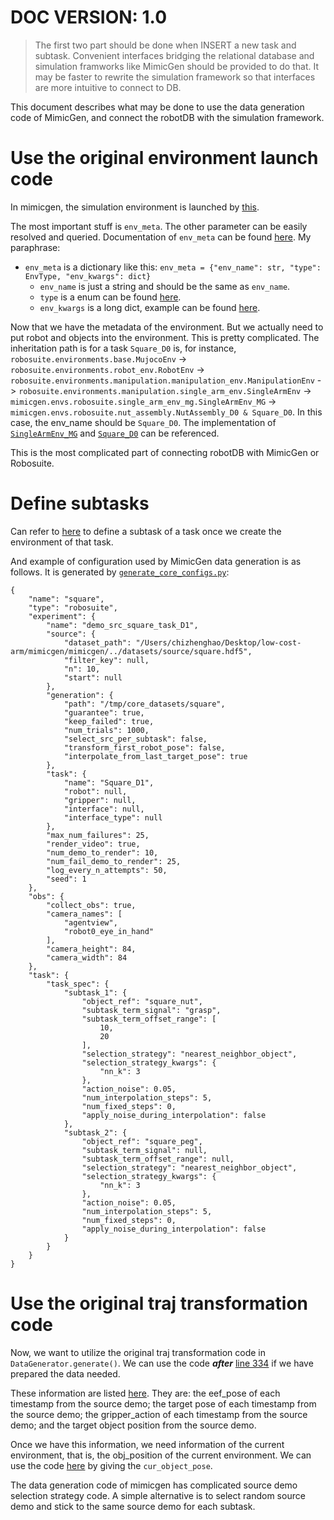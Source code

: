 # DOC VERSION: 1.0

> The first two part should be done when INSERT a new task and subtask. Convenient interfaces bridging the relational database and simulation framworks like MimicGen should be provided to do that. It may be faster to rewrite the simulation framework so that interfaces are more intuitive to connect to DB.

This document describes what may be done to use the data generation code of MimicGen, and connect the robotDB with the simulation framework.

# Use the original environment launch code
In mimicgen, the simulation environment is launched by [this](https://github.com/NVlabs/mimicgen/blob/main/mimicgen/scripts/generate_dataset.py#L230-L243).

The most important stuff is `env_meta`. The other parameter can be easily resolved and queried. Documentation of `env_meta` can be found [here](https://robomimic.github.io/docs/modules/environments.html#environments). My paraphrase:

- `env_meta` is a dictionary like this: `env_meta = {"env_name": str, "type": EnvType, "env_kwargs": dict}`
    - `env_name` is just a string and should be the same as `env_name`.
    - `type` is a enum can be found [here](https://github.com/Felix-Zhenghao/robomimic/blob/master/robomimic/envs/env_base.py#L9-L16).
    - `env_kwargs` is a long dict, example can be found [here](https://robomimic.github.io/docs/modules/environments.html#initialize-an-environment-from-a-dataset).

Now that we have the metadata of the environment. But we actually need to put robot and objects into the environment. This is pretty complicated. The inheritation path is for a task `Square_D0` is, for instance, `robosuite.environments.base.MujocoEnv` -> `robosuite.environments.robot_env.RobotEnv` -> `robosuite.environments.manipulation.manipulation_env.ManipulationEnv` -> `robosuite.environments.manipulation.single_arm_env.SingleArmEnv` -> `mimicgen.envs.robosuite.single_arm_env_mg.SingleArmEnv_MG` -> `mimicgen.envs.robosuite.nut_assembly.NutAssembly_D0 & Square_D0`. In this case, the env_name should be `Square_D0`. The implementation of [`SingleArmEnv_MG`](https://github.com/NVlabs/mimicgen/blob/main/mimicgen/envs/robosuite/single_arm_env_mg.py#L20) and [`Square_D0`](https://github.com/NVlabs/mimicgen/blob/main/mimicgen/envs/robosuite/nut_assembly.py#L62) can be referenced.

This is the most complicated part of connecting robotDB with MimicGen or Robosuite.

# Define subtasks
Can refer to [here](https://mimicgen.github.io/docs/tutorials/datagen_custom.html#generating-data-for-new-simulation-frameworks) to define a subtask of a task once we create the environment of that task.

And example of configuration used by MimicGen data generation is as follows. It is generated by [`generate_core_configs.py`](https://github.com/NVlabs/mimicgen/blob/main/mimicgen/scripts/generate_core_configs.py):
```
{
    "name": "square",
    "type": "robosuite",
    "experiment": {
        "name": "demo_src_square_task_D1",
        "source": {
            "dataset_path": "/Users/chizhenghao/Desktop/low-cost-arm/mimicgen/mimicgen/../datasets/source/square.hdf5",
            "filter_key": null,
            "n": 10,
            "start": null
        },
        "generation": {
            "path": "/tmp/core_datasets/square",
            "guarantee": true,
            "keep_failed": true,
            "num_trials": 1000,
            "select_src_per_subtask": false,
            "transform_first_robot_pose": false,
            "interpolate_from_last_target_pose": true
        },
        "task": {
            "name": "Square_D1",
            "robot": null,
            "gripper": null,
            "interface": null,
            "interface_type": null
        },
        "max_num_failures": 25,
        "render_video": true,
        "num_demo_to_render": 10,
        "num_fail_demo_to_render": 25,
        "log_every_n_attempts": 50,
        "seed": 1
    },
    "obs": {
        "collect_obs": true,
        "camera_names": [
            "agentview",
            "robot0_eye_in_hand"
        ],
        "camera_height": 84,
        "camera_width": 84
    },
    "task": {
        "task_spec": {
            "subtask_1": {
                "object_ref": "square_nut",
                "subtask_term_signal": "grasp",
                "subtask_term_offset_range": [
                    10,
                    20
                ],
                "selection_strategy": "nearest_neighbor_object",
                "selection_strategy_kwargs": {
                    "nn_k": 3
                },
                "action_noise": 0.05,
                "num_interpolation_steps": 5,
                "num_fixed_steps": 0,
                "apply_noise_during_interpolation": false
            },
            "subtask_2": {
                "object_ref": "square_peg",
                "subtask_term_signal": null,
                "subtask_term_offset_range": null,
                "selection_strategy": "nearest_neighbor_object",
                "selection_strategy_kwargs": {
                    "nn_k": 3
                },
                "action_noise": 0.05,
                "num_interpolation_steps": 5,
                "num_fixed_steps": 0,
                "apply_noise_during_interpolation": false
            }
        }
    }
}
```

# Use the original traj transformation code
Now, we want to utilize the original traj transformation code in `DataGenerator.generate()`. We can use the code ***after*** [line 334](https://github.com/NVlabs/mimicgen/blob/main/mimicgen/datagen/data_generator.py#L304) if we have prepared the data needed.

These information are listed [here](https://github.com/NVlabs/mimicgen/blob/main/mimicgen/datagen/data_generator.py#L297-L302). They are: the eef_pose of each timestamp from the source demo; the target pose of each timestamp from the source demo; the gripper_action of each timestamp from the source demo; and the target object position from the source demo.

Once we have this information, we need information of the current environment, that is, the obj_position of the current environment. We can use the code [here](https://github.com/NVlabs/mimicgen/blob/main/mimicgen/datagen/data_generator.py#L318-L322) by giving the `cur_object_pose`.

The data generation code of mimicgen has complicated source demo selection strategy code. A simple alternative is to select random source demo and stick to the same source demo for each subtask. 
